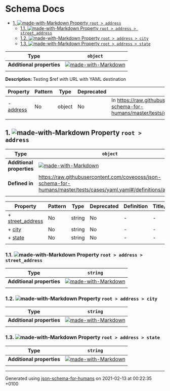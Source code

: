 # Schema Docs

- [1. ![made-with-Markdown](https://img.shields.io/badge/Optional-yellow) Property `root > address`](#address)
  - [1.1. ![made-with-Markdown](https://img.shields.io/badge/Required-blue) Property `root > address > street_address`](#address_street_address)
  - [1.2. ![made-with-Markdown](https://img.shields.io/badge/Required-blue) Property `root > address > city`](#address_city)
  - [1.3. ![made-with-Markdown](https://img.shields.io/badge/Required-blue) Property `root > address > state`](#address_state)

| Type | `object` |
| ---- | --- |
| **Additional properties** |[![made-with-Markdown](https://img.shields.io/badge/Any%20type-allowed-green)](# "Additional Properties of any type are allowed.")|
|  |  |

**Description:** Testing $ref with URL with YAML destination

| Property | Pattern | Type | Deprecated | Definition | Title/Description |
| -------- | ------- | ---- | ---------- | ---------- | ----------------- |
|-  [address](#address)|No|object|No| In https://raw.githubusercontent.com/coveooss/json-schema-for-humans/master/tests/cases/yaml.yaml#/definitions/address|-|
|  |  |  |  |  |

## <a name="address"></a>1. ![made-with-Markdown](https://img.shields.io/badge/Optional-yellow) Property `root > address`

| Type | `object` |
| ---- | --- |
| **Additional properties** |[![made-with-Markdown](https://img.shields.io/badge/Any%20type-allowed-green)](# "Additional Properties of any type are allowed.")|
| **Defined in** | https://raw.githubusercontent.com/coveooss/json-schema-for-humans/master/tests/cases/yaml.yaml#/definitions/address |
|  |  |

| Property | Pattern | Type | Deprecated | Definition | Title/Description |
| -------- | ------- | ---- | ---------- | ---------- | ----------------- |
|+  [street_address](#address_street_address)|No|string|No| -|-|
|+  [city](#address_city)|No|string|No| -|-|
|+  [state](#address_state)|No|string|No| -|-|
|  |  |  |  |  |

### <a name="address_street_address"></a>1.1. ![made-with-Markdown](https://img.shields.io/badge/Required-blue) Property `root > address > street_address`

| Type | `string` |
| ---- | --- |
| **Additional properties** |[![made-with-Markdown](https://img.shields.io/badge/Any%20type-allowed-green)](# "Additional Properties of any type are allowed.")|
|  |  |

### <a name="address_city"></a>1.2. ![made-with-Markdown](https://img.shields.io/badge/Required-blue) Property `root > address > city`

| Type | `string` |
| ---- | --- |
| **Additional properties** |[![made-with-Markdown](https://img.shields.io/badge/Any%20type-allowed-green)](# "Additional Properties of any type are allowed.")|
|  |  |

### <a name="address_state"></a>1.3. ![made-with-Markdown](https://img.shields.io/badge/Required-blue) Property `root > address > state`

| Type | `string` |
| ---- | --- |
| **Additional properties** |[![made-with-Markdown](https://img.shields.io/badge/Any%20type-allowed-green)](# "Additional Properties of any type are allowed.")|
|  |  |

----------------------------------------------------------------------------------------------------------------------------
Generated using [json-schema-for-humans](https://github.com/coveooss/json-schema-for-humans) on 2021-02-13 at 00:22:35 +0100